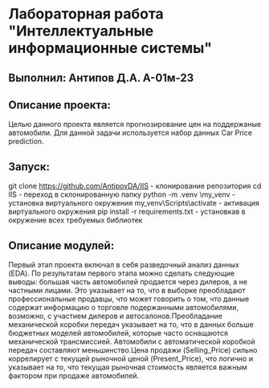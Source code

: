 # Лабораторная работа "Интеллектуальные информационные системы"
## Выполнил: Антипов Д.А. А-01м-23

## **Описание проекта:**
Целью данного проекта является прогнозирование цен на поддержаные автомобили. Для данной задачи используется набор данных Car Price prediction.

## **Запуск:**
git clone https://github.com/AntipovDA/IIS - клонирование репозитория
cd IIS - переход в склонированную папку
python -m .venv \my_venv - установка виртуального окружения
my_venv\Scripts\activate - активация виртуального окружения
pip install -r requirements.txt - установкав в окружение всех требуемых библиотек

## **Описание модулей:**
Первый этап проекта включал в себя разведочный анализ данных (EDA). По результатам первого этапа можно сделать следующие выводы: 
большая часть автомобилей продается через дилеров, а не частными лицами. Это указывает на то, что в выборке преобладают профессиональные продавцы, что может говорить о том, что данные содержат информацию о торговле подержанными автомобилями, возможно, с участием дилеров и автосалонов.Преобладание механической коробки передач указывает на то, что в данных больше бюджетных моделей автомобилей, которые часто оснащаются механической трансмиссией. Автомобили с автоматической коробкой передач составляют меньшинство.Цена продажи (Selling_Price) сильно коррелирует с текущей рыночной ценой (Present_Price), что логично и указывает на то, что текущая рыночная стоимость является важным фактором при продаже автомобилей.